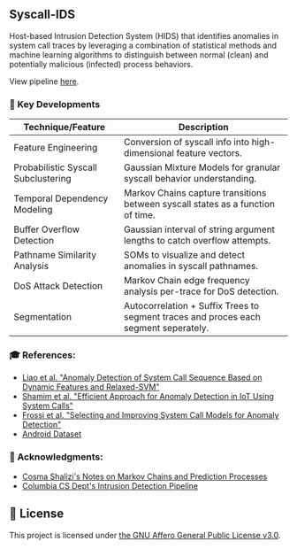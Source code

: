 ## Syscall-IDS

Host-based Intrusion Detection System (HIDS) that identifies anomalies in system call traces by leveraging a combination of statistical methods and machine learning algorithms to distinguish between normal (clean) and potentially malicious (infected) process behaviors.

View pipeline [here](https://github.com/Vismay-dev/SysCall-IDS/blob/main/notebooks/subcom_pipeline.ipynb).

### 🌟 Key Developments

| Technique/Feature                   | Description                                                                          |
|-------------------------------------|--------------------------------------------------------------------------------------|
| Feature Engineering                 | Conversion of syscall info into high-dimensional feature vectors.                    |
| Probabilistic Syscall Subclustering | Gaussian Mixture Models for granular syscall behavior understanding.                 |
| Temporal Dependency Modeling        | Markov Chains capture transitions between syscall states as a function of time.      |
| Buffer Overflow Detection           | Gaussian interval of string argument lengths to catch overflow attempts.             |
| Pathname Similarity Analysis        | SOMs to visualize and detect anomalies in syscall pathnames.                         |
| DoS Attack Detection                | Markov Chain edge frequency analysis per-trace for DoS detection.                    |
| Segmentation                        | Autocorrelation + Suffix Trees to segment traces and proces each segment seperately. |

### 🎓 References:

- [Liao et al. "Anomaly Detection of System Call Sequence Based on Dynamic
Features and Relaxed-SVM"](https://typeset.io/papers/anomaly-detection-of-system-call-sequence-based-on-dynamic-1oukdqgy)
- [Shamim et al. "Efficient Approach for Anomaly Detection in IoT Using System Calls"](https://www.mdpi.com/1424-8220/23/2/652)
- [Frossi et al. "Selecting and Improving System Call Models for Anomaly Detection"](https://maggi.cc/publication/frossi_hybridsyscalls_2009/frossi_hybridsyscalls_2009.pdf)
- [Android Dataset](https://ieeexplore.ieee.org/document/9796248)

### 🙏 Acknowledgments:

- [Cosma Shalizi's Notes on Markov Chains and Prediction Processes](http://bactra.org/notebooks/prediction-process.html)
- [Columbia CS Dept's Intrusion Detection Pipeline](http://ids.cs.columbia.edu/sites/default/files/smt-syscall-discex01.pdf)

## 📝 License

This project is licensed under [the GNU Affero General Public License v3.0](https://www.gnu.org/licenses/agpl-3.0.en.html).
